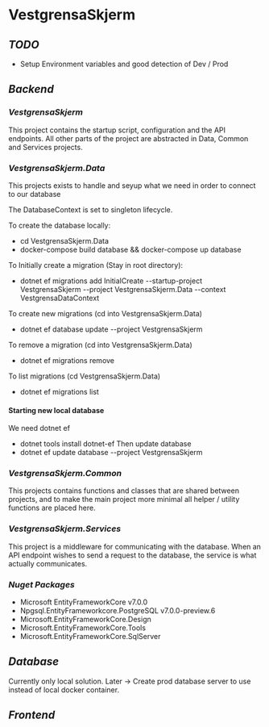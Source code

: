 # VestgrensaSkjerm

## _TODO_
- Setup Environment variables and good detection of Dev / Prod
## _Backend_

### _VestgrensaSkjerm_
This project contains the startup script, configuration and the API endpoints. All other parts of the project are abstracted in Data, Common and Services projects.

### _VestgrensaSkjerm.Data_
This projects exists to handle and seyup what we need in order to connect to our database

The DatabaseContext is set to singleton lifecycle.

To create the database locally:
- cd VestgrensaSkjerm.Data
- docker-compose build database && docker-compose up database

To Initially create a migration (Stay in root directory):
- dotnet ef migrations add InitialCreate --startup-project VestgrensaSkjerm --project VestgrensaSkjerm.Data --context VestgrensaDataContext

To create new migrations (cd into VestgrensaSkjerm.Data)
- dotnet ef database update --project VestgrensaSkjerm

To remove a migration (cd into VestgrensaSkjerm.Data)
- dotnet ef migrations remove

To list migrations (cd VestgrensaSkjerm.Data)
- dotnet ef migrations list

#### Starting new local database
We need dotnet ef
- dotnet tools install dotnet-ef
Then update database
- dotnet ef update database --project VestgrensaSkjerm

### _VestgrensaSkjerm.Common_
This projects contains functions and classes that are shared between projects, and to make the main project more minimal all helper / utility functions are placed here.

### _VestgrensaSkjerm.Services_
This project is a middleware for communicating with the database. When an API endpoint wishes to send a request to the database, the service is what actually communicates.

### _Nuget Packages_
- Microsoft EntityFrameworkCore v7.0.0
- Npgsql.EntityFrameworkcore.PostgreSQL v7.0.0-preview.6
- Microsoft.EntityFrameworkCore.Design
- Microsoft.EntityFrameworkCore.Tools
- Microsoft.EntityFrameworkCore.SqlServer

## _Database_
Currently only local solution.
Later -> Create prod database server to use instead of local docker container.

## _Frontend_
